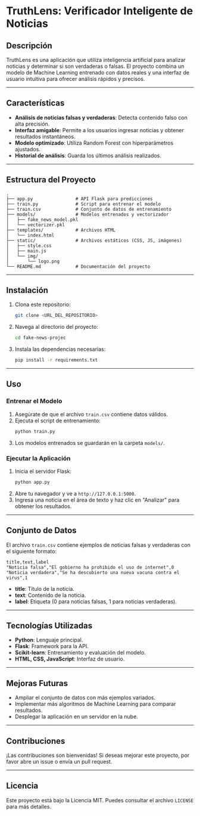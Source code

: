 # TruthLens: Verificador Inteligente de Noticias

## Descripción
TruthLens es una aplicación que utiliza inteligencia artificial para analizar noticias y determinar si son verdaderas o falsas. El proyecto combina un modelo de Machine Learning entrenado con datos reales y una interfaz de usuario intuitiva para ofrecer análisis rápidos y precisos.

---

## Características
- **Análisis de noticias falsas y verdaderas**: Detecta contenido falso con alta precisión.
- **Interfaz amigable**: Permite a los usuarios ingresar noticias y obtener resultados instantáneos.
- **Modelo optimizado**: Utiliza Random Forest con hiperparámetros ajustados.
- **Historial de análisis**: Guarda los últimos análisis realizados.

---

## Estructura del Proyecto
```
.
├── app.py                # API Flask para predicciones
├── train.py              # Script para entrenar el modelo
├── train.csv             # Conjunto de datos de entrenamiento
├── models/               # Modelos entrenados y vectorizador
│   ├── fake_news_model.pkl
│   └── vectorizer.pkl
├── templates/            # Archivos HTML
│   └── index.html
├── static/               # Archivos estáticos (CSS, JS, imágenes)
│   ├── style.css
│   ├── main.js
│   └── img/
│       └── logo.png
└── README.md             # Documentación del proyecto
```

---

## Instalación
1. Clona este repositorio:
   ```bash
   git clone <URL_DEL_REPOSITORIO>
   ```
2. Navega al directorio del proyecto:
   ```bash
   cd fake-news-projec
   ```
3. Instala las dependencias necesarias:
   ```bash
   pip install -r requirements.txt
   ```

---

## Uso
### Entrenar el Modelo
1. Asegúrate de que el archivo `train.csv` contiene datos válidos.
2. Ejecuta el script de entrenamiento:
   ```bash
   python train.py
   ```
3. Los modelos entrenados se guardarán en la carpeta `models/`.

### Ejecutar la Aplicación
1. Inicia el servidor Flask:
   ```bash
   python app.py
   ```
2. Abre tu navegador y ve a `http://127.0.0.1:5000`.
3. Ingresa una noticia en el área de texto y haz clic en "Analizar" para obtener los resultados.

---

## Conjunto de Datos
El archivo `train.csv` contiene ejemplos de noticias falsas y verdaderas con el siguiente formato:
```
title,text,label
"Noticia falsa","El gobierno ha prohibido el uso de internet",0
"Noticia verdadera","Se ha descubierto una nueva vacuna contra el virus",1
```
- **title**: Título de la noticia.
- **text**: Contenido de la noticia.
- **label**: Etiqueta (0 para noticias falsas, 1 para noticias verdaderas).

---

## Tecnologías Utilizadas
- **Python**: Lenguaje principal.
- **Flask**: Framework para la API.
- **Scikit-learn**: Entrenamiento y evaluación del modelo.
- **HTML, CSS, JavaScript**: Interfaz de usuario.

---

## Mejoras Futuras
- Ampliar el conjunto de datos con más ejemplos variados.
- Implementar más algoritmos de Machine Learning para comparar resultados.
- Desplegar la aplicación en un servidor en la nube.

---

## Contribuciones
¡Las contribuciones son bienvenidas! Si deseas mejorar este proyecto, por favor abre un issue o envía un pull request.

---

## Licencia
Este proyecto está bajo la Licencia MIT. Puedes consultar el archivo `LICENSE` para más detalles.
